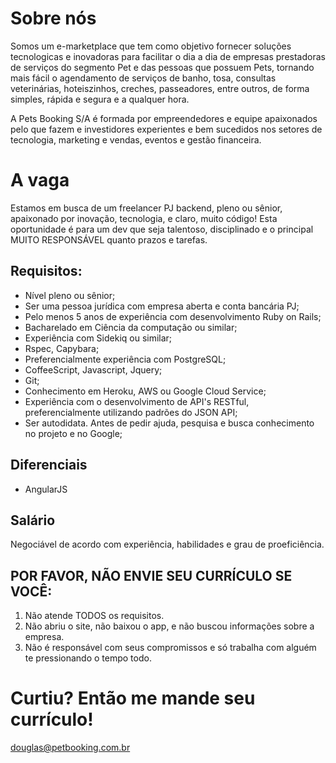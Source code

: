# Sobre nós
Somos um e-marketplace que tem como objetivo fornecer soluções tecnologicas e inovadoras para facilitar o dia a dia de empresas prestadoras de serviços do segmento Pet e das pessoas que possuem Pets, tornando mais fácil o agendamento de serviços de banho, tosa, consultas veterinárias, hoteiszinhos, creches, passeadores, entre outros, de forma simples, rápida e segura e a qualquer hora. 

A Pets Booking S/A é formada por empreendedores e equipe apaixonados pelo que fazem e investidores experientes e bem sucedidos nos setores de tecnologia, marketing e vendas, eventos e gestão financeira.


# A vaga
Estamos em busca de um freelancer PJ backend, pleno ou sênior, apaixonado por inovação, tecnologia, e claro, muito código!
Esta oportunidade é para um dev que seja talentoso, disciplinado e o principal MUITO RESPONSÁVEL quanto prazos e tarefas.

## Requisitos:
* Nível pleno ou sênior;
* Ser uma pessoa jurídica com empresa aberta e conta bancária PJ;
* Pelo menos 5 anos de experiência com desenvolvimento Ruby on Rails;
* Bacharelado em Ciência da computação ou similar;
* Experiência com Sidekiq ou similar;
* Rspec, Capybara;
* Preferencialmente experiência com PostgreSQL;
* CoffeeScript, Javascript, Jquery;
* Git;
* Conhecimento em Heroku, AWS ou Google Cloud Service;
* Experiência com o desenvolvimento de API's RESTful, preferencialmente utilizando padrões do JSON API;
* Ser autodidata. Antes de pedir ajuda, pesquisa e busca conhecimento no projeto e no Google;

## Diferenciais
* AngularJS

## Salário
Negociável de acordo com experiência, habilidades e grau de proeficiência.

## POR FAVOR, NÃO ENVIE SEU CURRÍCULO SE VOCÊ:
1. Não atende TODOS os requisitos.
2. Não abriu o site, não baixou o app, e não buscou informações sobre a empresa.
3. Não é responsável com seus compromissos e só trabalha com alguém te pressionando o tempo todo.

# Curtiu? Então me mande seu currículo!
douglas@petbooking.com.br
